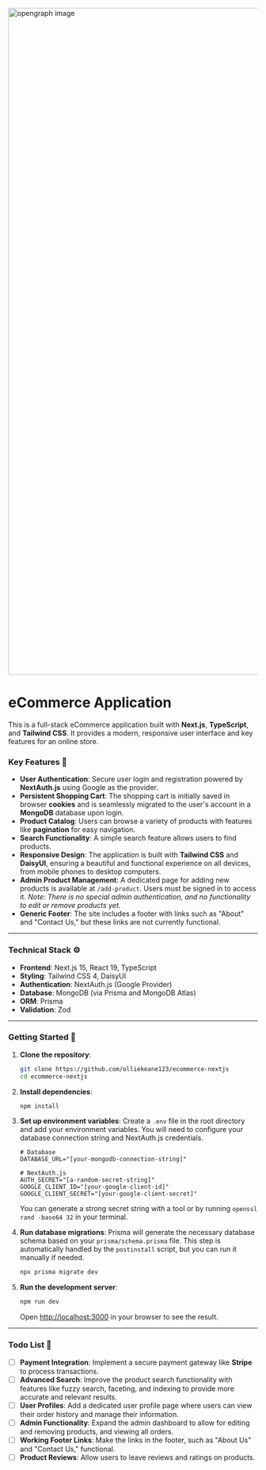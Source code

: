 [<img width="2538" height="1348" alt="opengraph image" src="https://github.com/user-attachments/assets/0964f8a6-67b1-4489-b2bd-ce7a3608fc27" />](https://ecommerce-nextjs-six-inky.vercel.app/)

# eCommerce Application

This is a full-stack eCommerce application built with **Next.js**, **TypeScript**, and **Tailwind CSS**. It provides a modern, responsive user interface and key features for an online store.

### Key Features 🚀

-   **User Authentication**: Secure user login and registration powered by **NextAuth.js** using Google as the provider.
-   **Persistent Shopping Cart**: The shopping cart is initially saved in browser **cookies** and is seamlessly migrated to the user's account in a **MongoDB** database upon login.
-   **Product Catalog**: Users can browse a variety of products with features like **pagination** for easy navigation.
-   **Search Functionality**: A simple search feature allows users to find products.
-   **Responsive Design**: The application is built with **Tailwind CSS** and **DaisyUI**, ensuring a beautiful and functional experience on all devices, from mobile phones to desktop computers.
-   **Admin Product Management**: A dedicated page for adding new products is available at `/add-product`. Users must be signed in to access it. *Note: There is no special admin authentication, and no functionality to edit or remove products yet.*
-   **Generic Footer**: The site includes a footer with links such as "About" and "Contact Us," but these links are not currently functional.

---

### Technical Stack ⚙️

-   **Frontend**: Next.js 15, React 19, TypeScript
-   **Styling**: Tailwind CSS 4, DaisyUI
-   **Authentication**: NextAuth.js (Google Provider)
-   **Database**: MongoDB (via Prisma and MongoDB Atlas)
-   **ORM**: Prisma
-   **Validation**: Zod

---

### Getting Started 🚀

1.  **Clone the repository**:
    ```bash
    git clone https://github.com/olliekeane123/ecommerce-nextjs
    cd ecommerce-nextjs
    ```

2.  **Install dependencies**:
    ```bash
    npm install
    ```

3.  **Set up environment variables**:
    Create a `.env` file in the root directory and add your environment variables. You will need to configure your database connection string and NextAuth.js credentials.

    ```
    # Database
    DATABASE_URL="[your-mongodb-connection-string]"

    # NextAuth.js
    AUTH_SECRET="[a-random-secret-string]"
    GOOGLE_CLIENT_ID="[your-google-client-id]"
    GOOGLE_CLIENT_SECRET="[your-google-client-secret]"
    ```
    You can generate a strong secret string with a tool or by running `openssl rand -base64 32` in your terminal.

4.  **Run database migrations**:
    Prisma will generate the necessary database schema based on your `prisma/schema.prisma` file. This step is automatically handled by the `postinstall` script, but you can run it manually if needed.
    ```bash
    npx prisma migrate dev
    ```

5.  **Run the development server**:
    ```bash
    npm run dev
    ```
    Open [http://localhost:3000](http://localhost:3000) in your browser to see the result.

---

### Todo List 📝

-   [ ] **Payment Integration**: Implement a secure payment gateway like **Stripe** to process transactions.
-   [ ] **Advanced Search**: Improve the product search functionality with features like fuzzy search, faceting, and indexing to provide more accurate and relevant results.
-   [ ] **User Profiles**: Add a dedicated user profile page where users can view their order history and manage their information.
-   [ ] **Admin Functionality**: Expand the admin dashboard to allow for editing and removing products, and viewing all orders.
-   [ ] **Working Footer Links**: Make the links in the footer, such as "About Us" and "Contact Us," functional.
-   [ ] **Product Reviews**: Allow users to leave reviews and ratings on products.

